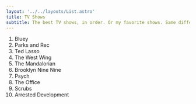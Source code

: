 ```yaml
---
layout: '../../layouts/List.astro'
title: TV Shows
subtitle: The best TV shows, in order. Or my favorite shows. Same difference.
---
```


1. Bluey
1. Parks and Rec
1. Ted Lasso
1. The West Wing
1. The Mandalorian
1. Brooklyn Nine Nine
1. Psych
1. The Office
1. Scrubs
1. Arrested Development
